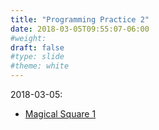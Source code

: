 ```yaml
---
title: "Programming Practice 2"
date: 2018-03-05T09:55:07-06:00
#weight: 
draft: false
#type: slide
#theme: white
---
```


2018-03-05: 

* [Magical Square 1](https://www.hackerrank.com/contests/pro-com-3/challenges/magical-square-1)

